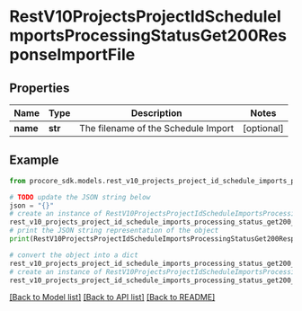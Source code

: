 # RestV10ProjectsProjectIdScheduleImportsProcessingStatusGet200ResponseImportFile


## Properties

Name | Type | Description | Notes
------------ | ------------- | ------------- | -------------
**name** | **str** | The filename of the Schedule Import | [optional] 

## Example

```python
from procore_sdk.models.rest_v10_projects_project_id_schedule_imports_processing_status_get200_response_import_file import RestV10ProjectsProjectIdScheduleImportsProcessingStatusGet200ResponseImportFile

# TODO update the JSON string below
json = "{}"
# create an instance of RestV10ProjectsProjectIdScheduleImportsProcessingStatusGet200ResponseImportFile from a JSON string
rest_v10_projects_project_id_schedule_imports_processing_status_get200_response_import_file_instance = RestV10ProjectsProjectIdScheduleImportsProcessingStatusGet200ResponseImportFile.from_json(json)
# print the JSON string representation of the object
print(RestV10ProjectsProjectIdScheduleImportsProcessingStatusGet200ResponseImportFile.to_json())

# convert the object into a dict
rest_v10_projects_project_id_schedule_imports_processing_status_get200_response_import_file_dict = rest_v10_projects_project_id_schedule_imports_processing_status_get200_response_import_file_instance.to_dict()
# create an instance of RestV10ProjectsProjectIdScheduleImportsProcessingStatusGet200ResponseImportFile from a dict
rest_v10_projects_project_id_schedule_imports_processing_status_get200_response_import_file_from_dict = RestV10ProjectsProjectIdScheduleImportsProcessingStatusGet200ResponseImportFile.from_dict(rest_v10_projects_project_id_schedule_imports_processing_status_get200_response_import_file_dict)
```
[[Back to Model list]](../README.md#documentation-for-models) [[Back to API list]](../README.md#documentation-for-api-endpoints) [[Back to README]](../README.md)


